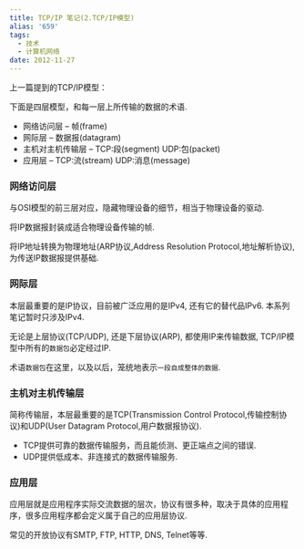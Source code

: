 ```yaml
---
title: TCP/IP 笔记(2.TCP/IP模型)
alias: '659'
tags:
  - 技术
  - 计算机网络
date: 2012-11-27
---
```


上一篇提到的TCP/IP模型：

下面是四层模型，和每一层上所传输的数据的术语.

*   网络访问层 &#8211; 帧(frame)
*   网际层 &#8211; 数据报(datagram)
*   主机对主机传输层 &#8211; TCP:段(segment) UDP:包(packet)
*   应用层 &#8211; TCP:流(stream) UDP:消息(message)

### 网络访问层

与OSI模型的前三层对应，隐藏物理设备的细节，相当于物理设备的驱动.

将IP数据报封装成适合物理设备传输的帧.

将IP地址转换为物理地址(ARP协议,Address Resolution Protocol,地址解析协议), 为传送IP数据报提供基础.

### 网际层

本层最重要的是IP协议，目前被广泛应用的是IPv4, 还有它的替代品IPv6\. 本系列笔记暂时只涉及IPv4.

无论是上层协议(TCP/UDP), 还是下层协议(ARP), 都使用IP来传输数据, TCP/IP模型中所有的`数据包`必定经过IP.

术语`数据包`在这里，以及以后，笼统地表示`一段自成整体的数据`.

### 主机对主机传输层

简称传输层，本层最重要的是TCP(Transmission Control Protocol,传输控制协议)和UDP(User Datagram Protocol,用户数据报协议).

*   TCP提供可靠的数据传输服务，而且能侦测、更正端点之间的错误.
*   UDP提供低成本、非连接式的数据传输服务.

### 应用层

应用层就是应用程序实际交流数据的层次，协议有很多种，取决于具体的应用程序，很多应用程序都会定义属于自己的应用层协议.

常见的开放协议有SMTP, FTP, HTTP, DNS, Telnet等等.
